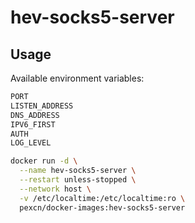 # hev-socks5-server

## Usage

Available environment variables:
```bash
PORT
LISTEN_ADDRESS
DNS_ADDRESS
IPV6_FIRST
AUTH
LOG_LEVEL
```

```bash
docker run -d \
  --name hev-socks5-server \
  --restart unless-stopped \
  --network host \
  -v /etc/localtime:/etc/localtime:ro \
  pexcn/docker-images:hev-socks5-server
```
